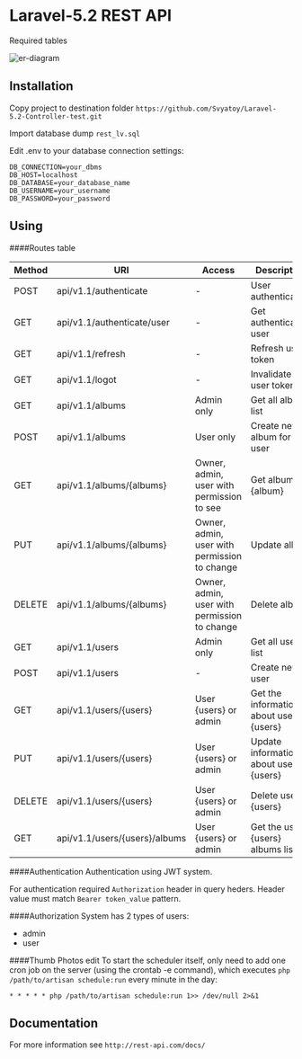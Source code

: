 # Laravel-5.2 REST API

Required tables

![er-diagram](http://storage9.static.itmages.ru/i/16/0427/h_1461764722_9464696_dc7bfb964b.png "ER Diargam")

## Installation

Copy project to destination folder
`https://github.com/Svyatoy/Laravel-5.2-Controller-test.git`

Import database dump
`rest_lv.sql`

Edit .env to your database connection settings:
```
DB_CONNECTION=your_dbms
DB_HOST=localhost
DB_DATABASE=your_database_name
DB_USERNAME=your_username
DB_PASSWORD=your_password
```

## Using
####Routes table

| Method | URI | Access | Description |
|--------|-----------------------------------|-----------------------------------------------------------|------------------------------------------------------------------------------|
| POST | api/v1.1/authenticate   | - | User authentication |
| GET | api/v1.1/authenticate/user   | - | Get authenticated user |
| GET | api/v1.1/refresh   | - | Refresh user token |
| GET | api/v1.1/logot   | - | Invalidate user token |
| GET | api/v1.1/albums | Admin only | Get all albums list |
| POST | api/v1.1/albums | User only | Create new album for user |
| GET | api/v1.1/albums/{albums} | Owner, admin, user with permission to see | Get album {album} |
| PUT | api/v1.1/albums/{albums} | Owner, admin, user with permission to change | Update album |
| DELETE | api/v1.1/albums/{albums} | Owner, admin, user with permission to change | Delete album |
| GET | api/v1.1/users | Admin only | Get all users list |
| POST | api/v1.1/users | - | Create new user |
| GET | api/v1.1/users/{users} | User {users} or admin | Get the information about user {users} |
| PUT | api/v1.1/users/{users} | User {users} or admin | Update information about user {users} |
| DELETE | api/v1.1/users/{users} | User {users} or admin | Delete user {users} |
| GET | api/v1.1/users/{users}/albums | User {users} or admin | Get the user {users} albums list |

####Authentication
Authentication using JWT system.

For authentication required `Authorization` header in query heders. Header value must match `Bearer token_value` pattern.

####Authorization
System has 2 types of users:
- admin 
- user

####Thumb Photos edit
To start the scheduler itself, only need to add one cron job on the server (using the crontab -e command), which executes `php /path/to/artisan schedule:run` every minute in the day:
```
* * * * * php /path/to/artisan schedule:run 1>> /dev/null 2>&1
```

## Documentation
For more information see `http://rest-api.com/docs/`
